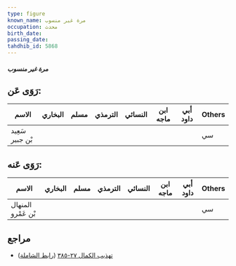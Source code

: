```yaml
---
type: figure
known_name: مرة غير منسوب
occupation: محدث
birth_date:
passing_date:
tahdhib_id: 5868
---
```

##### مرة غير منسوب

## رَوَى عَن:
| الاسم           | البخاري | مسلم | الترمذي | النسائي | ابن ماجه | أبي داود | Others |
| --------------- | ------- | ---- | ------- | ------- | -------- | -------- | ------ |
| سَعِيد بْن جبير |         |      |         |         |          |          | سي     |
## رَوَى عَنه:
| الاسم              | البخاري | مسلم | الترمذي | النسائي | ابن ماجه | أبي داود | Others |
| ------------------ | ------- | ---- | ------- | ------- | -------- | -------- | ------ |
| المنهال بْن عَمْرو |         |      |         |         |          |          | سي     |
## مراجع
- [تهذيب الكمال ٢٧-٣٨٥](obsidian://open?vault=Tahdhib-al-Kamal&file=Figures/٥٨٦٨-مرة%20غير%20منسوب) ([رابط الشاملة](https://shamela.ws/book/3722/14774))